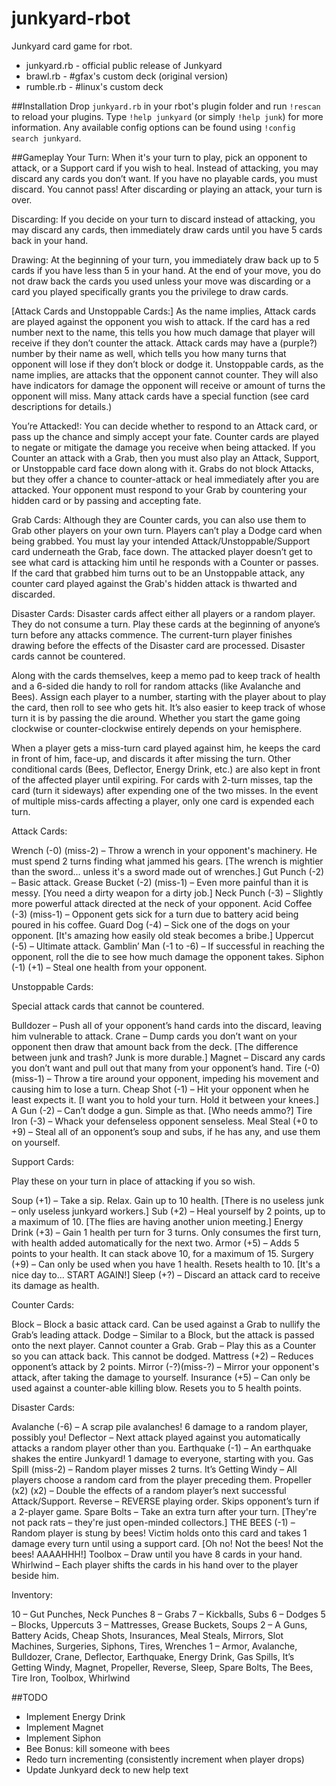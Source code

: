 junkyard-rbot
==========

Junkyard card game for rbot.

* junkyard.rb - official public release of Junkyard
* brawl.rb - #gfax's custom deck (original version)
* rumble.rb - #linux's custom deck

##Installation
Drop `junkyard.rb` in your rbot's plugin folder and run `!rescan` to reload your plugins. Type `!help junkyard` (or simply `!help junk`) for more information. Any available config options can be found using `!config search junkyard`.

##Gameplay
Your Turn: When it's your turn to play, pick an opponent to attack, or a Support card if you wish to heal. Instead of attacking, you may discard any cards you don’t want. If you have no playable cards, you must discard. You cannot pass! After discarding or playing an attack, your turn is over.

Discarding: If you decide on your turn to discard instead of attacking, you may discard any cards, then immediately draw cards until you have 5 cards back in your hand.

Drawing: At the beginning of your turn, you immediately draw back up to 5 cards if you have less than 5 in your hand. At the end of your move, you do not draw back the cards you used unless your move was discarding or a card you played specifically grants you the privilege to draw cards.

[Attack Cards and Unstoppable Cards:] As the name implies, Attack cards are played against the opponent you wish to attack. If the card has a red number next to the name, this tells you how much damage that player will receive if they don’t counter the attack. Attack cards may have a (purple?) number by their name as well, which tells you how many turns that opponent will lose if they don’t block or dodge it. Unstoppable cards, as the name implies, are attacks that the opponent cannot counter. They will also have indicators for damage the opponent will receive or amount of turns the opponent will miss. Many attack cards have a special function (see card descriptions for details.)

You’re Attacked!: You can decide whether to respond to an Attack card, or pass up the chance and simply accept your fate. Counter cards are played to negate or mitigate the damage you receive when being attacked. If you Counter an attack with a Grab, then you must also play an Attack, Support, or Unstoppable card face down along with it. Grabs do not block Attacks, but they offer a chance to counter-attack or heal immediately after you are attacked. Your opponent must respond to your Grab by countering your hidden card or by passing and accepting fate.

Grab Cards: Although they are Counter cards, you can also use them to Grab other players on your own turn.  Players can’t play a Dodge card when being grabbed. You must lay your intended Attack/Unstoppable/Support card underneath the Grab, face down. The attacked player doesn’t get to see what card is attacking him until he responds with a Counter or passes. If the card that grabbed him turns out to be an Unstoppable attack, any counter card played against the Grab's hidden attack is thwarted and discarded.

Disaster Cards: Disaster cards affect either all players or a random player. They do not consume a turn. Play these cards at the beginning of anyone’s turn before any attacks commence. The current-turn player finishes drawing before the effects of the Disaster card are processed. Disaster cards cannot be countered.

Along with the cards themselves, keep a memo pad to keep track of health and a 6-sided die handy to roll for random attacks (like Avalanche and Bees). Assign each player to a number, starting with the player about to play the card, then roll to see who gets hit. It’s also easier to keep track of whose turn it is by passing the die around. Whether you start the game going clockwise or counter-clockwise entirely depends on your hemisphere.

When a player gets a miss-turn card played against him, he keeps the card in front of him, face-up, and discards it after missing the turn. Other conditional cards (Bees, Deflector, Energy Drink, etc.) are also kept in front of the affected player until expiring. For cards with 2-turn misses, tap the card (turn it sideways) after expending one of the two misses. In the event of multiple miss-cards affecting a player, only one card is expended each turn.

Attack Cards:

  Wrench (-0) (miss-2) – Throw a wrench in your opponent's machinery. He must spend 2 turns finding what jammed his gears. [The wrench is mightier than the sword... unless it's a sword made out of wrenches.]
  Gut Punch (-2) – Basic attack.
  Grease Bucket (-2) (miss-1) – Even more painful than it is messy. [You need a dirty weapon for a dirty job.]
  Neck Punch (-3) – Slightly more powerful attack directed at the neck of your opponent.
  Acid Coffee (-3) (miss-1) – Opponent gets sick for a turn due to battery acid being poured in his coffee.
  Guard Dog (-4) – Sick one of the dogs on your opponent. [It's amazing how easily old steak becomes a bribe.]
  Uppercut (-5) – Ultimate attack.
  Gamblin’ Man (-1 to -6) – If successful in reaching the opponent, roll the die to see how much damage the opponent takes.
  Siphon (-1) (+1) – Steal one health from your opponent.

Unstoppable Cards:

Special attack cards that cannot be countered.

  Bulldozer – Push all of your opponent’s hand cards into the discard, leaving him vulnerable to attack.
  Crane – Dump cards you don’t want on your opponent then draw that amount back from the deck. [The difference between junk and trash? Junk is more durable.]
  Magnet – Discard any cards you don’t want and pull out that many from your opponent’s hand.
  Tire (-0) (miss-1) – Throw a tire around your opponent, impeding his movement and causing him to lose a turn.
  Cheap Shot (-1) – Hit your opponent when he least expects it. [I want you to hold your turn. Hold it between your knees.]
  A Gun (-2) – Can’t dodge a gun. Simple as that. [Who needs ammo?]
  Tire Iron (-3) – Whack your defenseless opponent senseless.
  Meal Steal (+0 to +9) – Steal all of an opponent’s soup and subs, if he has any, and use them on yourself.

Support Cards:

Play these on your turn in place of attacking if you so wish.

  Soup (+1) – Take a sip. Relax. Gain up to 10 health. [There is no useless junk – only useless junkyard workers.]
  Sub (+2) – Heal yourself by 2 points, up to a maximum of 10. [The flies are having another union meeting.]
  Energy Drink (+3) – Gain 1 health per turn for 3 turns. Only consumes the first turn, with health added automatically for the next two.
  Armor (+5) – Adds 5 points to your health. It can stack above 10, for a maximum of 15.
  Surgery (+9) – Can only be used when you have 1 health. Resets health to 10. [It's a nice day to... START AGAIN!]
  Sleep (+?) – Discard an attack card to receive its damage as health.

Counter Cards:

  Block – Block a basic attack card. Can be used against a Grab to nullify the Grab’s leading attack.
  Dodge – Similar to a Block, but the attack is passed onto the next player. Cannot counter a Grab.
  Grab – Play this as a Counter so you can attack back. This cannot be dodged.
  Mattress (+2) – Reduces opponent’s attack by 2 points.
  Mirror (-?)(miss-?) – Mirror your opponent's attack, after taking the damage to yourself.
  Insurance (+5) – Can only be used against a counter-able killing blow. Resets you to 5 health points.

Disaster Cards:

  Avalanche (-6) – A scrap pile avalanches! 6 damage to a random player, possibly you!
  Deflector – Next attack played against you automatically attacks a random player other than you.
  Earthquake (-1) – An earthquake shakes the entire Junkyard! 1 damage to everyone, starting with you.
  Gas Spill (miss-2) – Random player misses 2 turns.
  It’s Getting Windy – All players choose a random card from the player preceding them.
  Propeller (x2) (x2) – Double the effects of a random player’s next successful Attack/Support.
  Reverse – REVERSE playing order. Skips opponent’s turn if a 2-player game.
  Spare Bolts – Take an extra turn after your turn. [They're not pack rats – they're just open-minded collectors.]
  THE BEES (-1) – Random player is stung by bees! Victim holds onto this card and takes 1 damage every turn until using a support card. [Oh no! Not the bees! Not the bees! AAAAHHH!]
  Toolbox – Draw until you have 8 cards in your hand.
  Whirlwind – Each player shifts the cards in his hand over to the player beside him.

Inventory:

  10 – Gut Punches, Neck Punches
  8 – Grabs
  7 – Kickballs, Subs
  6 – Dodges
  5 – Blocks, Uppercuts
  3 – Mattresses, Grease Buckets, Soups
  2 – A Guns, Battery Acids, Cheap Shots, Insurances, Meal Steals, Mirrors, Slot Machines, Surgeries, Siphons, Tires, Wrenches
  1 – Armor, Avalanche, Bulldozer, Crane, Deflector, Earthquake, Energy Drink, Gas Spills, It’s Getting Windy, Magnet, Propeller, Reverse, Sleep, Spare Bolts, The Bees, Tire Iron, Toolbox, Whirlwind

##TODO

* Implement Energy Drink
* Implement Magnet
* Implement Siphon
* Bee Bonus: kill someone with bees
* Redo turn incrementing (consistently increment when player drops)
* Update Junkyard deck to new help text

